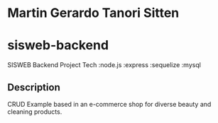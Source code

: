 # Martin Gerardo Tanori Sitten
# sisweb-backend

SISWEB Backend Project
Tech :node.js :express :sequelize :mysql

## Description

CRUD Example based in an e-commerce shop for diverse beauty and cleaning products.
